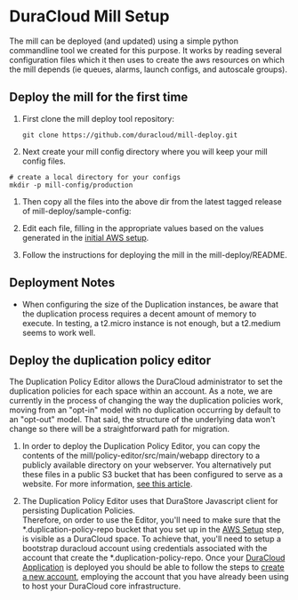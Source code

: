 # DuraCloud Mill Setup
The mill can be deployed (and updated) using a simple python commandline tool we created for this purpose.
It works by reading several configuration files which it then uses to create  the aws resources  on which the mill 
depends (ie queues, alarms, launch  configs, and autoscale groups).  

## Deploy the mill for the first time
1. First clone the mill deploy tool repository: 
    ```$xslt
    git clone https://github.com/duracloud/mill-deploy.git
    ```
1. Next create your mill config directory where you will keep your mill config files.
```$xslt
# create a local directory for your configs
mkdir -p mill-config/production
```
1. Then copy all the files into the above dir from the latest tagged release of mill-deploy/sample-config:

1. Edit each file, filling in the appropriate values based on the values generated in the 
[initial AWS setup](aws-setup.md).

1. Follow the instructions for deploying the mill in the mill-deploy/README.

## Deployment Notes

* When configuring the size of the Duplication instances, be aware that the duplication process requires a decent amount of memory to execute. In testing, a t2.micro instance is not enough, but a t2.medium seems to work well.

## Deploy the duplication policy editor

The Duplication Policy Editor allows the DuraCloud administrator to set the duplication policies for each space
within an account.  As a note,  we are currently in the process of changing the way the duplication policies work, 
moving from an "opt-in" model with no duplication occurring by default to an "opt-out" model.  That said, the structure
of the underlying data won't change so there will be a straightforward path for migration.

1. In order to deploy the Duplication Policy Editor,  you can copy the contents of the mill/policy-editor/src/main/webapp 
directory to a publicly available directory on your webserver.  You alternatively put these files in a public S3 bucket
that has been configured to serve as a website.  For more information,
[see this article]( http://docs.aws.amazon.com/AmazonS3/latest/dev/WebsiteHosting.html).

2. The Duplication Policy Editor uses that DuraStore Javascript client for persisting Duplication Policies.  
Therefore, on order to use the Editor, you'll need to make sure that the *.duplication-policy-repo bucket that you
set up in the [AWS Setup](aws-setup.md) step, is visible as a DuraCloud space.  To achieve that,  you'll need to setup
a bootstrap duracloud account using  credentials associated with the account that create the *.duplication-policy-repo. 
Once your [DuraCloud Application](duracloud-webapp-setup.md) is deployed you should be able to follow the steps to 
[create a new account](creating-new-accounts.md), employing the account that you have already been using to host your
DuraCloud core infrastructure.
